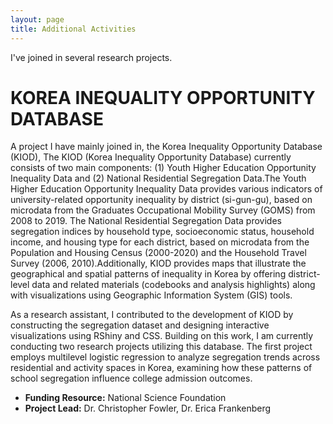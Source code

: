 ```yaml
---
layout: page
title: Additional Activities
---
```


I've joined in several research projects. 

<div class="project">
  <div class="project-image">
  </div>
  <div class="project-content">
    <h1> KOREA INEQUALITY OPPORTUNITY DATABASE </h1>
    <p>
      A project I have mainly joined in, the Korea Inequality Opportunity Database (KIOD), 
      The KIOD (Korea Inequality Opportunity Database) currently consists of two main components: (1) Youth Higher Education Opportunity Inequality Data and (2) National Residential Segregation Data.The Youth Higher Education Opportunity Inequality Data provides various indicators of university-related opportunity inequality by district (si-gun-gu), based on microdata from the Graduates Occupational Mobility Survey (GOMS) from 2008 to 2019. The National Residential Segregation Data provides segregation indices by household type, socioeconomic status, household income, and housing type for each district, based on microdata from the Population and Housing Census (2000-2020) and the Household Travel Survey (2006, 2010).Additionally, KIOD provides maps that illustrate the geographical and spatial patterns of inequality in Korea by offering  district-level data and related materials (codebooks and analysis highlights) along with visualizations using Geographic Information System (GIS) tools.
    </p>
    <p>
      As a research assistant, I contributed to the development of KIOD by constructing the segregation dataset and designing interactive visualizations using RShiny and CSS. Building on this work, I am currently conducting two research projects utilizing this database. The first project employs multilevel logistic regression to analyze segregation trends across residential and activity spaces in Korea, examining how these patterns of school segregation influence college admission outcomes.
    </p>
    <ul>
      <li><strong>Funding Resource:</strong> National Science Foundation</li>
      <li><strong>Project Lead:</strong> Dr. Christopher Fowler, Dr. Erica Frankenberg</li>
    </ul>
  </div>
</div>
